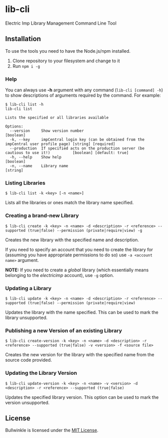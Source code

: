 # lib-cli 

Electric Imp Library Management Command Line Tool

## Installation

To use the tools you need to have the Node.js/npm installed.

1. Clone repository to your filesystem and change to it
1. Run ``npm i -g``

### Help

You can always use **-h** argument with any command (`lib-cli [command] -h`) to show descriptions of
arguments required by the command. For example:

```
$ lib-cli list -h
lib-cli list

Lists the specified or all libraries available

Options:
  --version     Show version number                                                          [boolean]
  -k, --key     impCentral login key (can be obtained from the impCentral user profile page) [string] [required]
  --production  If specified acts on the production server (be cautious to use it!)          [boolean] [default: true]
  -h, --help    Show help                                                                    [boolean]
  -n, --name    Library name                                                                 [string]
```


### Listing Libraries

```
$ lib-cli list -k <key> [-n <name>] 
```

Lists all the libraries or ones match the library name specified.


### Creating a brand-new Library

```
$ lib-cli create -k <key> -n <name> -d <description> -r <reference> --supported (true|false) --permission (private|require|view) -g
```

Creates the new library with the specified name and description.

If you need to specify an account that you need to create the library for 
(assuming you have appropriate permissions to do so) use ``-a <account name>`` argument.

**NOTE:** If you need to create a *global* library (which essentially means belonging to the *electricimp* account),
use `-g` option.


### Updating a Library

```
$ lib-cli update -k <key> -n <name> -d <description> -r <reference> --supported (true|false) --permission (private|require|view)
```

Updates the library with the name specified. This can be used to mark the library unsupported.


### Publishing a new Version of an existing Library

```
$ lib-cli create-version -k <key> -n <name> -d <description> -r <reference> --supported (true|false) -v <version> -f <source file> 
```

Creates the new version for the library with the specified name from the source code provided.

### Updating the Library Version

```
$ lib-cli update-version -k <key> -n <name> -v <version> -d <description> -r <reference> --supported (true|false)  
```

Updates the specified library version. This option can be used to mark the version unsupported.

## License

Bullwinkle is licensed under the [MIT License](./LICENSE).
